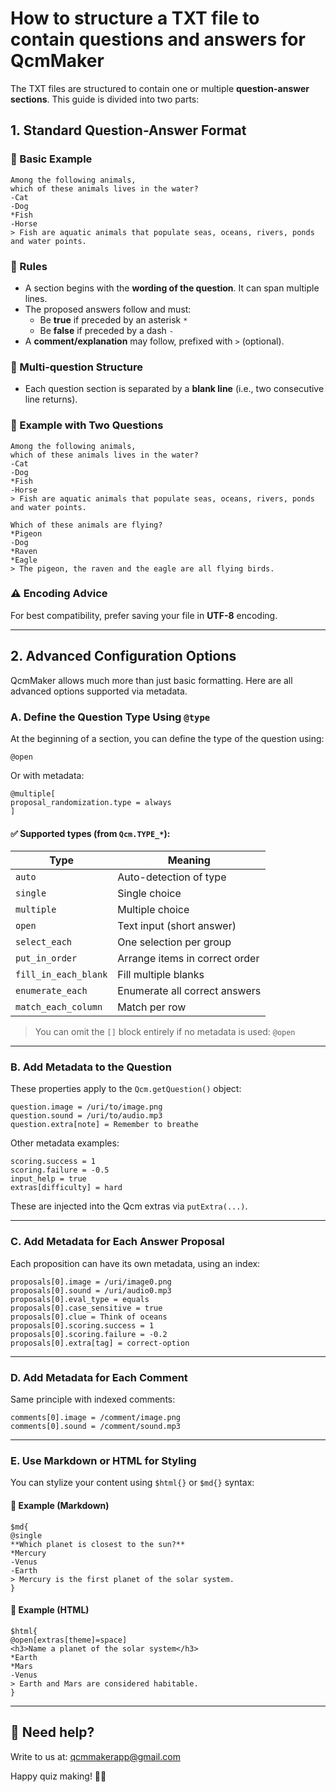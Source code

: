 # How to structure a TXT file to contain questions and answers for QcmMaker

The TXT files are structured to contain one or multiple **question-answer sections**. This guide is divided into two parts:

## 1. Standard Question-Answer Format

### 🧱 Basic Example
```
Among the following animals,
which of these animals lives in the water?
-Cat
-Dog
*Fish
-Horse
> Fish are aquatic animals that populate seas, oceans, rivers, ponds and water points.
```

### 📌 Rules
- A section begins with the **wording of the question**. It can span multiple lines.
- The proposed answers follow and must:
     - Be **true** if preceded by an asterisk `*`
     - Be **false** if preceded by a dash `-`
- A **comment/explanation** may follow, prefixed with `>` (optional).

### 📌 Multi-question Structure
- Each question section is separated by a **blank line** (i.e., two consecutive line returns).

### 🧾 Example with Two Questions
```
Among the following animals,
which of these animals lives in the water?
-Cat
-Dog
*Fish
-Horse
> Fish are aquatic animals that populate seas, oceans, rivers, ponds and water points.

Which of these animals are flying?
*Pigeon
-Dog
*Raven
*Eagle
> The pigeon, the raven and the eagle are all flying birds.
```

### ⚠️ Encoding Advice
For best compatibility, prefer saving your file in **UTF-8** encoding.

---

## 2. Advanced Configuration Options

QcmMaker allows much more than just basic formatting. Here are all advanced options supported via metadata.

### A. Define the Question Type Using `@type`
At the beginning of a section, you can define the type of the question using:
```
@open
```
Or with metadata:
```
@multiple[
proposal_randomization.type = always
]
```

#### ✅ Supported types (from `Qcm.TYPE_*`):
| Type                  | Meaning                              |
|-----------------------|---------------------------------------|
| `auto`               | Auto-detection of type                |
| `single`             | Single choice                         |
| `multiple`           | Multiple choice                       |
| `open`               | Text input (short answer)             |
| `select_each`        | One selection per group               |
| `put_in_order`       | Arrange items in correct order        |
| `fill_in_each_blank` | Fill multiple blanks                  |
| `enumerate_each`     | Enumerate all correct answers         |
| `match_each_column`  | Match per row                         |

> You can omit the `[]` block entirely if no metadata is used: `@open`

---

### B. Add Metadata to the Question
These properties apply to the `Qcm.getQuestion()` object:
```
question.image = /uri/to/image.png
question.sound = /uri/to/audio.mp3
question.extra[note] = Remember to breathe
```
Other metadata examples:
```
scoring.success = 1
scoring.failure = -0.5
input_help = true
extras[difficulty] = hard
```
These are injected into the Qcm extras via `putExtra(...)`.

---

### C. Add Metadata for Each Answer Proposal
Each proposition can have its own metadata, using an index:
```
proposals[0].image = /uri/image0.png
proposals[0].sound = /uri/audio0.mp3
proposals[0].eval_type = equals
proposals[0].case_sensitive = true
proposals[0].clue = Think of oceans
proposals[0].scoring.success = 1
proposals[0].scoring.failure = -0.2
proposals[0].extra[tag] = correct-option
```

---

### D. Add Metadata for Each Comment
Same principle with indexed comments:
```
comments[0].image = /comment/image.png
comments[0].sound = /comment/sound.mp3
```

---

### E. Use Markdown or HTML for Styling
You can stylize your content using `$html{}` or `$md{}` syntax:

#### 📘 Example (Markdown)
```
$md{
@single
**Which planet is closest to the sun?**
*Mercury
-Venus
-Earth
> Mercury is the first planet of the solar system.
}
```

#### 📘 Example (HTML)
```
$html{
@open[extras[theme]=space]
<h3>Name a planet of the solar system</h3>
*Earth
*Mars
-Venus
> Earth and Mars are considered habitable.
}
```

---

## 💬 Need help?
Write to us at: [qcmmakerapp@gmail.com](mailto:qcmmakerapp@gmail.com)

Happy quiz making! 🧠✨
